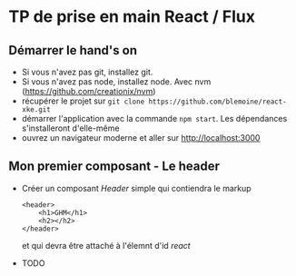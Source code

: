 TP de prise en main React / Flux
================================

Démarrer le hand's on
---------------------

  * Si vous n'avez pas git, installez git.
  * Si vous n'avez pas node, installez node. Avec nvm (https://github.com/creationix/nvm)
  * récupérer le projet sur ```git clone https://github.com/blemoine/react-xke.git```
  * démarrer l'application avec la commande ```npm start```. Les dépendances s'installeront d'elle-même
  * ouvrez un navigateur moderne et aller sur [http://localhost:3000](http://localhost:3000)

Mon premier composant - Le header
---------------------------------

  * Créer un composant *Header* simple qui contiendra le markup
    ```
    <header>
        <h1>GHM</h1>    
        <h2></h2>
    </header>
    ```
    
    et qui devra être attaché à l'élemnt d'id *react*
    
  * TODO


